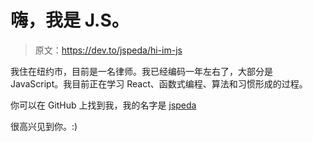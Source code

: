 # 嗨，我是 J.S。

> 原文：<https://dev.to/jspeda/hi-im-js>

我住在纽约市，目前是一名律师。我已经编码一年左右了，大部分是 JavaScript。我目前正在学习 React、函数式编程、算法和习惯形成的过程。

你可以在 GitHub 上找到我，我的名字是 [jspeda](https://github.com/jspeda)

很高兴见到你。:)
